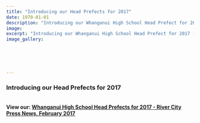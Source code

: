 ```yaml
---
title: "Introducing our Head Prefects for 2017"
date: 1970-01-01
description: "Introducing our Whanganui High School Head Prefect for 2017 - River City Press News, February 2017."
image: 
excerpt: "Introducing our Whanganui High School Head Prefect for 2017 - River City Press News, February 2017."
image_gallery:
    
    
    
    
    
---
```


<h3><strong>Introducing our Head Prefects for 2017<br /></strong></h3>
<p><strong><br />View our:&nbsp;<a href="http://c1940652.r52.cf0.rackcdn.com/58ae63d5b8d39a3eff003270/Rivercity-Press---February-2017.pdf">Whanganui High School&nbsp;Head Prefects for 2017 -&nbsp;River City Press News, February 2017</a>&nbsp;</strong></p>

